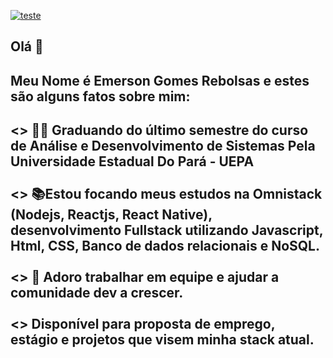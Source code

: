 [![teste](https://user-images.githubusercontent.com/37448340/87267194-5a2c8c80-c49d-11ea-95a5-993860580961.png)](https://www.linkedin.com/in/emerson-gomes-rebolsas-949283166/)
##  Olá 🖖
  <h2> Meu Nome é Emerson Gomes Rebolsas e estes são alguns fatos sobre mim: <h2>
<>  👨‍🎓 Graduando do último semestre do curso de Análise e Desenvolvimento de Sistemas Pela Universidade Estadual Do Pará - UEPA</br></br>
<>  📚Estou focando meus estudos na Omnistack (Nodejs, Reactjs, React Native), desenvolvimento Fullstack utilizando <b>Javascript</b>, Html, CSS, Banco de dados relacionais e NoSQL. </br></br>
<>  🤝 Adoro trabalhar em equipe e ajudar a comunidade dev a crescer.<br/> <br/>
<> Disponível para proposta de emprego, estágio e projetos que visem minha stack atual. 

